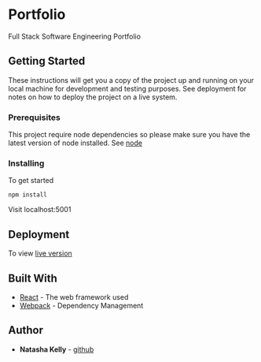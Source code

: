 # Portfolio

Full Stack Software Engineering Portfolio

## Getting Started

These instructions will get you a copy of the project up and running on your local machine for development and testing purposes. See deployment for notes on how to deploy the project on a live system.

### Prerequisites

This project require node dependencies so please make sure you have the latest version of node installed. See [node](https://nodejs.org/en/)


### Installing

To get started

```
npm install
```
Visit localhost:5001


## Deployment

To view [live version](http://www.somthinggoeshere.com/)

## Built With

* [React](https://reactjs.org) - The web framework used
* [Webpack](https://webpack.js.org) - Dependency Management


## Author

* **Natasha Kelly** - [github](https://github.com/gURLmeetsCode)
